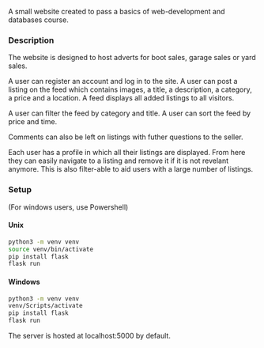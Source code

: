 A small website created to pass a basics of web-development and databases course.

### Description
The website is designed to host adverts for boot sales, garage sales or yard sales. 

A user can register an account and log in to the site.
A user can post a listing on the feed which contains images, a title, a description, a category, a price and a location. 
A feed displays all added listings to all visitors.

A user can filter the feed by category and title.
A user can sort the feed by price and time.

Comments can also be left on listings with futher questions to the seller.

Each user has a profile in which all their listings are displayed. From here they can easily navigate to a listing and remove it if it is not revelant anymore. This is also filter-able to aid users with a large number of listings.



### Setup
(For windows users, use Powershell)

#### Unix
```bash
python3 -m venv venv
source venv/bin/activate
pip install flask
flask run
```

#### Windows
```bash
python3 -m venv venv
venv/Scripts/activate
pip install flask
flask run
```

The server is hosted at localhost:5000 by default.